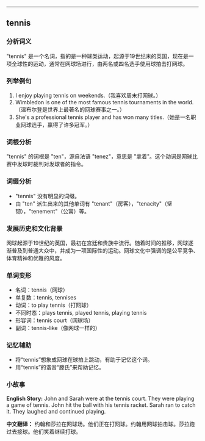 
---------------
## tennis
### 分析词义
"tennis" 是一个名词，指的是一种球类运动，起源于19世纪末的英国，现在是一项全球性的运动，通常在网球场进行，由两名或四名选手使用球拍击打网球。

### 列举例句
1. I enjoy playing tennis on weekends.（我喜欢周末打网球。）
2. Wimbledon is one of the most famous tennis tournaments in the world.（温布尔登是世界上最著名的网球赛事之一。）
3. She's a professional tennis player and has won many titles.（她是一名职业网球选手，赢得了许多冠军。）

### 词根分析
"tennis" 的词根是 "ten"，源自法语 "tenez"，意思是 "拿着"。这个动词是网球比赛中发球时裁判对发球者的指令。

### 词缀分析
- "tennis" 没有明显的词缀。
- 由 "ten" 派生出来的其他单词有 "tenant"（房客），"tenacity"（坚韧），"tenement"（公寓）等。

### 发展历史和文化背景
网球起源于19世纪的英国，最初在宫廷和贵族中流行。随着时间的推移，网球逐渐普及到普通大众中，并成为一项国际性的运动。网球文化中强调的是公平竞争、体育精神和优雅的风度。

### 单词变形
- 名词：tennis（网球）
- 单复数：tennis, tennises
- 动词：to play tennis（打网球）
- 不同时态：plays tennis, played tennis, playing tennis
- 形容词：tennis court（网球场）
- 副词：tennis-like（像网球一样的）

### 记忆辅助
- 将“tennis”想象成网球在球拍上跳动，有助于记忆这个词。
- 用“tennis”的谐音“滕氏”来帮助记忆。

### 小故事
**English Story:**
John and Sarah were at the tennis court. They were playing a game of tennis. John hit the ball with his tennis racket. Sarah ran to catch it. They laughed and continued playing.

**中文翻译：**
约翰和莎拉在网球场。他们正在打网球。约翰用网球拍击球。莎拉跑过去接球。他们笑着继续打球。

